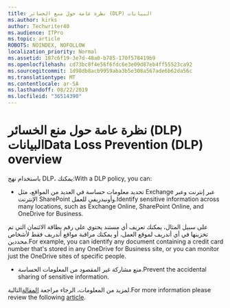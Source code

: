```yaml
---
title: نظرة عامة حول منع الخسائر (DLP) البيانات
ms.author: kirks
author: Techwriter40
ms.audience: ITPro
ms.topic: article
ROBOTS: NOINDEX, NOFOLLOW
localization_priority: Normal
ms.assetid: 187c6f19-3e7d-48a0-b785-170f578419b9
ms.openlocfilehash: cd73bc8f4e56f6fdc6e3e09d87eb4ff55523ca92
ms.sourcegitcommit: 1d98db8acb9959aba3b5e308a567ade6b62da56c
ms.translationtype: MT
ms.contentlocale: ar-SA
ms.lasthandoff: 08/22/2019
ms.locfileid: "36514390"
---
```

# <a name="data-loss-prevention-dlp-overview"></a><span data-ttu-id="d29d3-102">نظرة عامة حول منع الخسائر (DLP) البيانات</span><span class="sxs-lookup"><span data-stu-id="d29d3-102">Data Loss Prevention (DLP) overview</span></span>

<span data-ttu-id="d29d3-103">باستخدام نهج DLP، يمكنك:</span><span class="sxs-lookup"><span data-stu-id="d29d3-103">With a DLP policy, you can:</span></span>

- <span data-ttu-id="d29d3-104">تحديد معلومات حساسة في العديد من المواقع، مثل Exchange عبر إنترنت وعبر الإنترنت SharePoint وأونيدريفي للعمل.</span><span class="sxs-lookup"><span data-stu-id="d29d3-104">Identify sensitive information across many locations, such as Exchange Online, SharePoint Online, and OneDrive for Business.</span></span>


<span data-ttu-id="d29d3-105">على سبيل المثال، يمكنك تعريف أي مستند يحتوي على رقم بطاقة الائتمان التي تم تخزينها في أي أندريف لموقع العمل، أو يمكنك مراقبة مواقع أندريف فقط لأشخاص محددين.</span><span class="sxs-lookup"><span data-stu-id="d29d3-105">For example, you can identify any document containing a credit card number that's stored in any OneDrive for Business site, or you can monitor just the OneDrive sites of specific people.</span></span>

- <span data-ttu-id="d29d3-106">منع مشاركة غير المقصود من المعلومات الحساسة.</span><span class="sxs-lookup"><span data-stu-id="d29d3-106">Prevent the accidental sharing of sensitive information.</span></span>


<span data-ttu-id="d29d3-107">لمزيد من المعلومات، الرجاء مراجعة [المقالة](https://docs.microsoft.com/office365/securitycompliance/data-loss-prevention-policies)التالية.</span><span class="sxs-lookup"><span data-stu-id="d29d3-107">For more information please review the following [article](https://docs.microsoft.com/office365/securitycompliance/data-loss-prevention-policies).</span></span>


